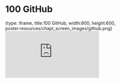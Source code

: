 # 100 GitHub
 
{type: iframe, title:100 GitHub, width:800, height:600, poster:resources/chapt_screen_images/github.png}
![](https://datatrail-jhu.github.io/DataTrail_ReOrg/no_toc/github.html)
 

 
